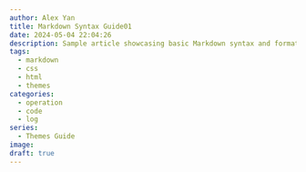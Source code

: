 ```yaml
---
author: Alex Yan
title: Markdown Syntax Guide01
date: 2024-05-04 22:04:26
description: Sample article showcasing basic Markdown syntax and formatting for HTML elements.
tags:
  - markdown
  - css
  - html
  - themes
categories:
  - operation
  - code
  - log
series:
  - Themes Guide
image: 
draft: true
---
```

